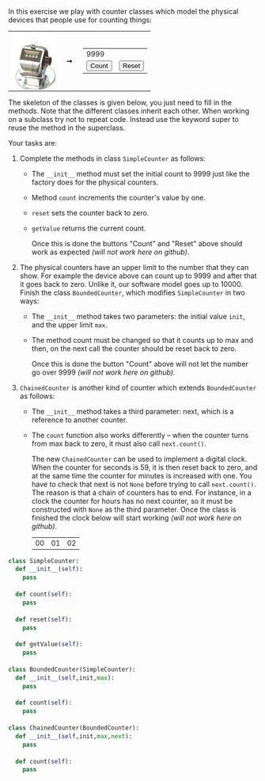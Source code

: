 In this exercise we play with counter classes which model the physical devices that people use for counting things:

<table>
  <tbody>
    <tr>
      <td><img src="./1_Counters.counter.png" align="left" height="115px" /></td>
      <td><strong>&nbsp;&nbsp;➙&nbsp;&nbsp;</strong></td>
      <td>
        <table>
          <tbody>
            <tr>
              <td colspan="2">9999</td>
            </tr>
            <tr>
              <td><button>Count</button></td>
              <td><button>Reset</button></td>
            </tr>
          </tbody>
        </table>
      </td>
    </tr>
  </tbody>
</table>

The skeleton of the classes is given below, you just need to fill in the methods. Note that the different classes inherit each other. When working on a subclass try not to repeat code. Instead use the keyword super to reuse the method in the superclass.

Your tasks are:

1. Complete the methods in class `SimpleCounter` as follows:
   * The `__init__` method must set the initial count to 9999 just like the factory does for the physical counters.
   * Method `count` increments the counter's value by one.
   * `reset` sets the counter back to zero.
   * `getValue` returns the current count.

       Once this is done the buttons "Count" and "Reset" above should work as expected *(will not work here on github)*.

2. The physical counters have an upper limit to the number that they can show. For example the device above can count up to 9999 and after that it goes back to zero. Unlike it, our software model goes up to 10000. Finish the class `BoundedCounter`, which modifies `SimpleCounter` in two ways:
   * The `__init__` method takes two parameters: the initial value `init`, and the upper limit `max`.
   * The method count must be changed so that it counts up to max and then, on the next call the counter should be reset back to zero.

       Once this is done the button "Count" above will not let the number go over 9999 *(will not work here on github)*.

3. `ChainedCounter` is another kind of counter which extends `BoundedCounter` as follows:
   * The `__init__` method takes a third parameter: next, which is a reference to another counter.
   * The `count` function also works differently  –  when the counter turns from max back to zero, it must also call `next.count()`.

       The new `ChainedCounter` can be used to implement a digital clock. When the counter for seconds is 59, it is then reset back to zero, and at the same time the counter for minutes is increased with one. You have to check that next is not `None` before trying to call `next.count()`. The reason is that a chain of counters has to end. For instance, in a clock the counter for hours has no next counter, so it must be constructed with `None` as the third parameter. Once the class is finished the clock below will start working *(will not work here on github)*.

       <table><tbody><tr><td>00</td><td>01</td><td>02</td></tr></tbody></table>



```python
class SimpleCounter:
  def __init__(self):
    pass

  def count(self):
    pass

  def reset(self):
    pass

  def getValue(self):
    pass

class BoundedCounter(SimpleCounter):
  def __init__(self,init,max):
    pass

  def count(self):
    pass

class ChainedCounter(BoundedCounter):
  def __init__(self,init,max,next):
    pass

  def count(self):
    pass
```
